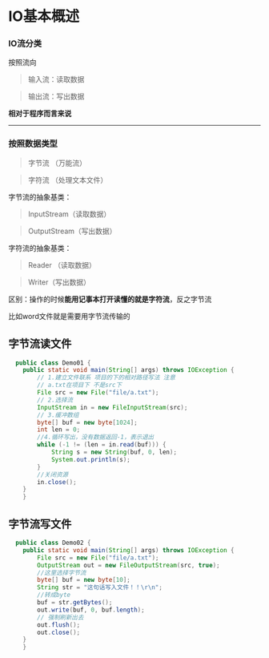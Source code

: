 IO基本概述
================
### IO流分类

按照流向

>输入流：读取数据

>输出流：写出数据

**相对于程序而言来说**

------------------

###  按照数据类型

>字节流   （万能流）

>字符流  （处理文本文件）

字节流的抽象基类：
>InputStream（读取数据）

>OutputStream（写出数据）

字符流的抽象基类：
>Reader （读取数据）

> Writer（写出数据）


区别：操作的时候**能用记事本打开读懂的就是字符流**，反之字节流

比如word文件就是需要用字节流传输的


##  字节流读文件
```java
  public class Demo01 {
	public static void main(String[] args) throws IOException {
		// 1.建立文件联系 项目的下的相对路径写法 注意
		// a.txt在项目下 不是src下
		File src = new File("file/a.txt");
		// 2.选择流
		InputStream in = new FileInputStream(src);
		// 3.缓冲数组
		byte[] buf = new byte[1024];
		int len = 0;
		//4.循环写出，没有数据返回-1，表示退出
		while (-1 != (len = in.read(buf))) {
			String s = new String(buf, 0, len);
			System.out.println(s);
		}
		//关闭资源
		in.close();
	}
    }
```
##  字节流写文件
```java
  public class Demo02 {
	public static void main(String[] args) throws IOException {
		File src = new File("file/a.txt");
		OutputStream out = new FileOutputStream(src, true);
		//这里选择字节流
		byte[] buf = new byte[10];
		String str = "这句话写入文件！！\r\n";
		//转成byte
		buf = str.getBytes();
		out.write(buf, 0, buf.length);
		// 强制刷新出去
		out.flush();
		out.close();
	}
    }
```
  
    
    
    
